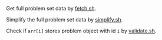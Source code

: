 Get full problem set data by [fetch.sh](fetch.sh).

Simplify the full problem set data by [simplify.sh](simplify.sh).

Check if `arr[i]` stores problem object with id `i` by [validate.sh](validate.sh).